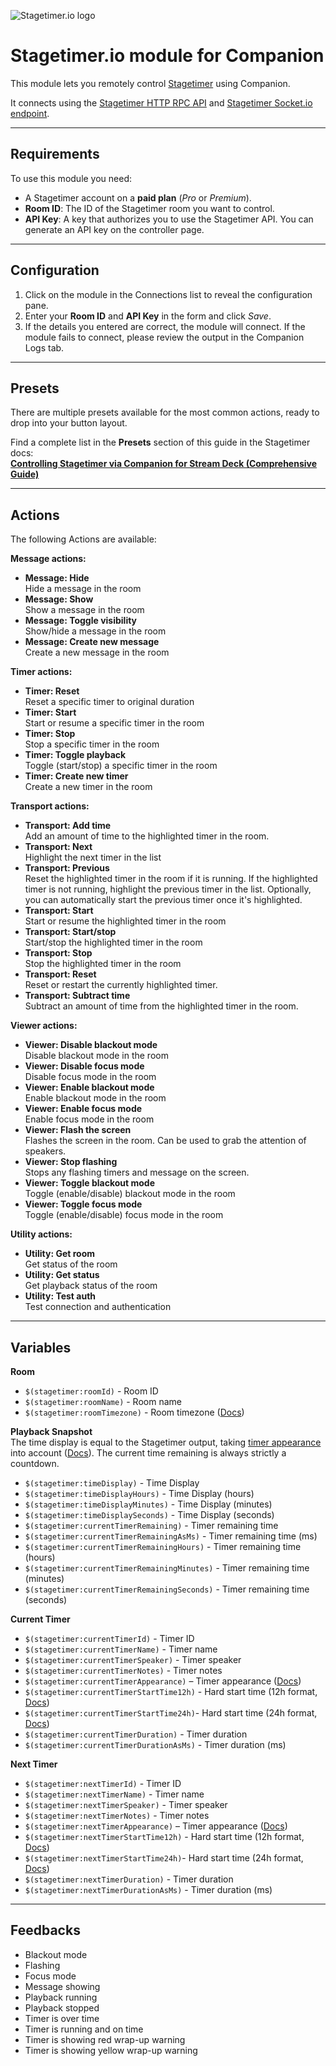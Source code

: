 ![Stagetimer.io logo](https://stagetimer.io/assets/logo-full-dark.svg)

# Stagetimer.io module for Companion

This module lets you remotely control [Stagetimer](https://stagetimer.io/) using Companion.

It connects using the [Stagetimer HTTP RPC API](https://stagetimer.io/docs/api-v1) and [Stagetimer Socket.io endpoint](https://stagetimer.io/docs/api-v1/#socket-io-endpoint).

---

## Requirements

To use this module you need:

- A Stagetimer account on a **paid plan** (*Pro* or *Premium*).
- **Room ID**: The ID of the Stagetimer room you want to control.
- **API Key**: A key that authorizes you to use the Stagetimer API. You can generate an API key on the controller page.

---

## Configuration

1. Click on the module in the Connections list to reveal the configuration pane.
2. Enter your **Room ID** and **API Key** in the form and click *Save*.
3. If the details you entered are correct, the module will connect. If the module fails to connect, please review the output in the Companion Logs tab.

---

## Presets

There are multiple presets available for the most common actions, ready to drop into  your button layout.

Find a complete list in the **Presets** section of this guide in the Stagetimer docs:  
  **[Controlling Stagetimer via Companion for Stream Deck (Comprehensive Guide)](https://stagetimer.io/docs/integration-with-streamdeck-companion/#presets)**

---

## Actions

The following Actions are available:

**Message actions:**

- **Message: Hide**  
    Hide a message in the room
- **Message: Show**  
    Show a message in the room
- **Message: Toggle visibility**  
    Show/hide a message in the room
- **Message: Create new message**  
    Create a new message in the room

**Timer actions:**

- **Timer: Reset**  
    Reset a specific timer to original duration
- **Timer: Start**  
    Start or resume a specific timer in the room
- **Timer: Stop**  
    Stop a specific timer in the room
- **Timer: Toggle playback**  
    Toggle (start/stop) a specific timer in the room
- **Timer: Create new timer**  
    Create a new timer in the room

**Transport actions:**

- **Transport: Add time**  
    Add an amount of time to the highlighted timer in the room.
- **Transport: Next**  
    Highlight the next timer in the list
- **Transport: Previous**  
    Reset the highlighted timer in the room if it is running. If the highlighted timer is not running, highlight the previous timer in the list. Optionally, you can automatically start the previous timer once it's highlighted.
- **Transport: Start**  
    Start or resume the highlighted timer in the room
- **Transport: Start/stop**  
    Start/stop the highlighted timer in the room
- **Transport: Stop**  
    Stop the highlighted timer in the room
- **Transport: Reset**  
    Reset or restart the currently highlighted timer.
- **Transport: Subtract time**  
    Subtract an amount of time from the highlighted timer in the room.

**Viewer actions:**

- **Viewer: Disable blackout mode**  
    Disable blackout mode in the room
- **Viewer: Disable focus mode**  
    Disable focus mode in the room
- **Viewer: Enable blackout mode**  
    Enable blackout mode in the room
- **Viewer: Enable focus mode**  
    Enable focus mode in the room
- **Viewer: Flash the screen**  
    Flashes the screen in the room. Can be used to grab the attention of speakers.
- **Viewer: Stop flashing**  
    Stops any flashing timers and message on the screen.
- **Viewer: Toggle blackout mode**  
    Toggle (enable/disable) blackout mode in the room
- **Viewer: Toggle focus mode**  
    Toggle (enable/disable) focus mode in the room

**Utility actions:**

- **Utility: Get room**  
    Get status of the room
- **Utility: Get status**  
    Get playback status of the room
- **Utility: Test auth**  
    Test connection and authentication

---

## Variables

**Room**
- `$(stagetimer:roomId)` - Room ID
- `$(stagetimer:roomName)` - Room name
- `$(stagetimer:roomTimezone)` - Room timezone ([Docs](https://stagetimer.io/docs/using-timers/#timezones))

**Playback Snapshot**  
The time display is equal to the Stagetimer output, taking [timer appearance](https://stagetimer.io/docs/using-timers/#timer-appearances) into account ([Docs](https://stagetimer.io/docs/viewer/#3-timer)). The current time remaining is always strictly a countdown.

- `$(stagetimer:timeDisplay)` - Time Display
- `$(stagetimer:timeDisplayHours)` - Time Display (hours)
- `$(stagetimer:timeDisplayMinutes)` - Time Display (minutes)
- `$(stagetimer:timeDisplaySeconds)` - Time Display (seconds)
- `$(stagetimer:currentTimerRemaining)` - Timer remaining time
- `$(stagetimer:currentTimerRemainingAsMs)` - Timer remaining time (ms)
- `$(stagetimer:currentTimerRemainingHours)` - Timer remaining time (hours)
- `$(stagetimer:currentTimerRemainingMinutes)` - Timer remaining time (minutes)
- `$(stagetimer:currentTimerRemainingSeconds)` - Timer remaining time (seconds)

**Current Timer**
- `$(stagetimer:currentTimerId)` - Timer ID
- `$(stagetimer:currentTimerName)` - Timer name
- `$(stagetimer:currentTimerSpeaker)` - Timer speaker
- `$(stagetimer:currentTimerNotes)` - Timer notes
- `$(stagetimer:currentTimerAppearance)` – Timer appearance ([Docs](https://stagetimer.io/docs/using-timers/#timer-appearances))
- `$(stagetimer:currentTimerStartTime12h)` - Hard start time (12h format, [Docs](https://stagetimer.io/docs/using-timers/#using-the-start-time-properly))
- `$(stagetimer:currentTimerStartTime24h)`- Hard start time (24h format, [Docs](https://stagetimer.io/docs/using-timers/#using-the-start-time-properly))
- `$(stagetimer:currentTimerDuration)` - Timer duration
- `$(stagetimer:currentTimerDurationAsMs)` - Timer duration (ms)

**Next Timer**
- `$(stagetimer:nextTimerId)` - Timer ID
- `$(stagetimer:nextTimerName)` - Timer name
- `$(stagetimer:nextTimerSpeaker)` - Timer speaker
- `$(stagetimer:nextTimerNotes)` - Timer notes
- `$(stagetimer:nextTimerAppearance)` – Timer appearance ([Docs](https://stagetimer.io/docs/using-timers/#timer-appearances))
- `$(stagetimer:nextTimerStartTime12h)` - Hard start time (12h format, [Docs](https://stagetimer.io/docs/using-timers/#using-the-start-time-properly))
- `$(stagetimer:nextTimerStartTime24h)`- Hard start time (24h format, [Docs](https://stagetimer.io/docs/using-timers/#using-the-start-time-properly))
- `$(stagetimer:nextTimerDuration)` - Timer duration
- `$(stagetimer:nextTimerDurationAsMs)` - Timer duration (ms)

---

## Feedbacks

- Blackout mode
- Flashing
- Focus mode
- Message showing
- Playback running
- Playback stopped
- Timer is over time
- Timer is running and on time
- Timer is showing red wrap-up warning
- Timer is showing yellow wrap-up warning
